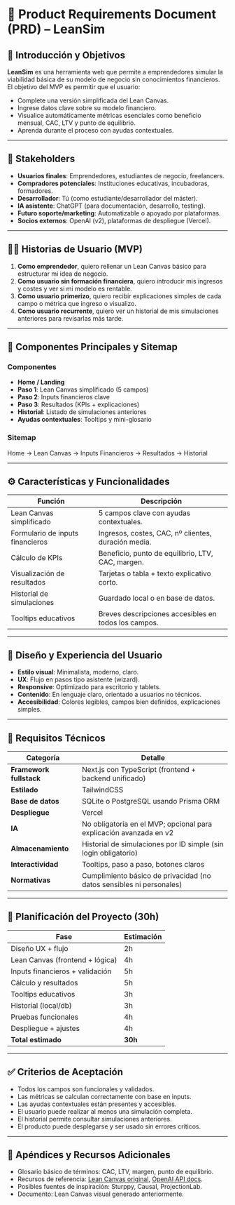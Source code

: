 # 📄 Product Requirements Document (PRD) – LeanSim

## 🧭 Introducción y Objetivos

**LeanSim** es una herramienta web que permite a emprendedores simular la viabilidad básica de su modelo de negocio sin conocimientos financieros.  
El objetivo del MVP es permitir que el usuario:

- Complete una versión simplificada del Lean Canvas.
- Ingrese datos clave sobre su modelo financiero.
- Visualice automáticamente métricas esenciales como beneficio mensual, CAC, LTV y punto de equilibrio.
- Aprenda durante el proceso con ayudas contextuales.

---

## 👥 Stakeholders

- **Usuarios finales**: Emprendedores, estudiantes de negocio, freelancers.
- **Compradores potenciales**: Instituciones educativas, incubadoras, formadores.
- **Desarrollador**: Tú (como estudiante/desarrollador del máster).
- **IA asistente**: ChatGPT (para documentación, desarrollo, testing).
- **Futuro soporte/marketing**: Automatizable o apoyado por plataformas.
- **Socios externos**: OpenAI (v2), plataformas de despliegue (Vercel).

---

## 🧑‍💻 Historias de Usuario (MVP)

1. **Como emprendedor**, quiero rellenar un Lean Canvas básico para estructurar mi idea de negocio.
2. **Como usuario sin formación financiera**, quiero introducir mis ingresos y costes y ver si mi modelo es rentable.
3. **Como usuario primerizo**, quiero recibir explicaciones simples de cada campo o métrica que ingreso o visualizo.
4. **Como usuario recurrente**, quiero ver un historial de mis simulaciones anteriores para revisarlas más tarde.

---

## 🧱 Componentes Principales y Sitemap

### Componentes

- **Home / Landing**
- **Paso 1**: Lean Canvas simplificado (5 campos)
- **Paso 2**: Inputs financieros clave
- **Paso 3**: Resultados (KPIs + explicaciones)
- **Historial**: Listado de simulaciones anteriores
- **Ayudas contextuales**: Tooltips y mini-glosario

### Sitemap

Home → Lean Canvas → Inputs Financieros → Resultados → Historial

---

## ⚙️ Características y Funcionalidades

| Función                          | Descripción                                          |
| -------------------------------- | ---------------------------------------------------- |
| Lean Canvas simplificado         | 5 campos clave con ayudas contextuales.              |
| Formulario de inputs financieros | Ingresos, costes, CAC, nº clientes, duración media.  |
| Cálculo de KPIs                  | Beneficio, punto de equilibrio, LTV, CAC, margen.    |
| Visualización de resultados      | Tarjetas o tabla + texto explicativo corto.          |
| Historial de simulaciones        | Guardado local o en base de datos.                   |
| Tooltips educativos              | Breves descripciones accesibles en todos los campos. |

---

## 🎨 Diseño y Experiencia del Usuario

- **Estilo visual**: Minimalista, moderno, claro.
- **UX**: Flujo en pasos tipo asistente (wizard).
- **Responsive**: Optimizado para escritorio y tablets.
- **Contenido**: En lenguaje claro, orientado a usuarios no técnicos.
- **Accesibilidad**: Colores legibles, campos bien definidos, explicaciones simples.

---

## 🧪 Requisitos Técnicos

| Categoría               | Detalle                                                              |
| ----------------------- | -------------------------------------------------------------------- |
| **Framework fullstack** | Next.js con TypeScript (frontend + backend unificado)                |
| **Estilado**            | TailwindCSS                                                          |
| **Base de datos**       | SQLite o PostgreSQL usando Prisma ORM                                |
| **Despliegue**          | Vercel                                                               |
| **IA**                  | No obligatoria en el MVP; opcional para explicación avanzada en v2   |
| **Almacenamiento**      | Historial de simulaciones por ID simple (sin login obligatorio)      |
| **Interactividad**      | Tooltips, paso a paso, botones claros                                |
| **Normativas**          | Cumplimiento básico de privacidad (no datos sensibles ni personales) |

---

## 📅 Planificación del Proyecto (30h)

| Fase                            | Estimación |
| ------------------------------- | ---------- |
| Diseño UX + flujo               | 2h         |
| Lean Canvas (frontend + lógica) | 4h         |
| Inputs financieros + validación | 5h         |
| Cálculo y resultados            | 5h         |
| Tooltips educativos             | 3h         |
| Historial (local/db)            | 3h         |
| Pruebas funcionales             | 4h         |
| Despliegue + ajustes            | 4h         |
| **Total estimado**              | **30h**    |

---

## ✅ Criterios de Aceptación

- Todos los campos son funcionales y validados.
- Las métricas se calculan correctamente con base en inputs.
- Las ayudas contextuales están presentes y accesibles.
- El usuario puede realizar al menos una simulación completa.
- El historial permite consultar simulaciones anteriores.
- El producto puede desplegarse y ser usado sin errores críticos.

---

## 📎 Apéndices y Recursos Adicionales

- Glosario básico de términos: CAC, LTV, margen, punto de equilibrio.
- Recursos de referencia: [Lean Canvas original](https://leanstack.com/leancanvas), [OpenAI API docs](https://platform.openai.com/docs).
- Posibles fuentes de inspiración: Sturppy, Causal, ProjectionLab.
- Documento: Lean Canvas visual generado anteriormente.
